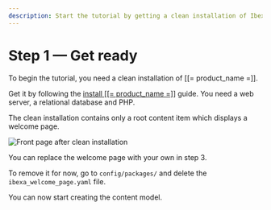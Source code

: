 ```yaml
---
description: Start the tutorial by getting a clean installation of Ibexa DXP.
---
```


# Step 1 — Get ready

To begin the tutorial, you need a clean installation of [[= product_name =]].

Get it by following the [install [[= product_name =]]](install_ibexa_dxp.md) guide.
You need a web server, a relational database and PHP.

The clean installation contains only a root content item which displays a welcome page.

![Front page after clean installation](bike_tutorial_homepage_install_clean.png)

You can replace the welcome page with your own in step 3.

To remove it for now, go to `config/packages/` and delete the `ibexa_welcome_page.yaml` file.

You can now start creating the content model.
